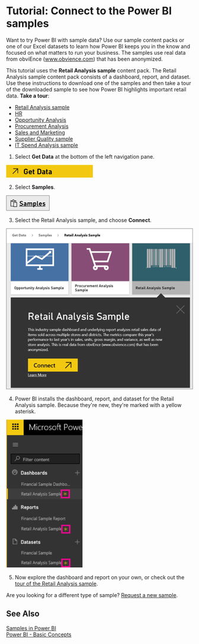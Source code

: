 ﻿<properties
   pageTitle="Tutorial: Connect to the Power BI samples"
   description="Tutorial: Connect to the Power BI samples"
   services="powerbi"
   documentationCenter=""
   authors="mihart"
   manager="mblythe"
   editor=""
   tags="power bi"/>

<tags
   ms.service="powerbi"
   ms.devlang="NA"
   ms.topic="article"
   ms.tgt_pltfrm="NA"
   ms.workload="powerbi"
   ms.date="11/01/2015"
   ms.author="mihart"/>
# Tutorial: Connect to the Power BI samples  

Want to try Power BI with sample data?  Use our sample content packs or one of our Excel datasets to learn how Power BI keeps you in the know and focused on what matters to run your business.  The samples use real data from obviEnce (www.obvience.com) that has been anonymized.

This tutorial uses the **Retail Analysis sample** content pack. The Retail Analysis sample content pack consists of a dashboard, report, and dataset. Use these instructions to download one of the samples and then take a tour of the downloaded sample to see how Power BI highlights important retail data.
   **Take a tour**:

- [Retail Analysis sample](powerbi-sample-retail-analysis-take-a-tour)
- [HR](powerbi-sample-human-resources-take-a-tour)
- [Opportunity Analysis](powerbi-sample-opportunity-analysis-take-a-tour)
- [Procurement Analysis](powerbi-sample-procurement-analysis-take-a-tour)
- [Sales and Marketing](powerbi-sample-sales-and-marketing-take-a-tour)
- [Supplier Quality sample](powerbi-sample-suppllier-quality-analysis-take-a-tour)
- [IT Spend Analysis sample](powerbi-sample-it-spend-analysis-take-a-tour)


1. Select **Get Data** at the bottom of the left navigation pane.

  ![](media/powerbi-service-tutorial-connect-to-samples/PBI_GetData.png)

2. Select **Samples**.

  ![](media/powerbi-service-tutorial-connect-to-samples/PBI_SamplesIcon.png)

3. Select the Retail Analysis sa﻿mple, and choose **Connect**.

  ![](media/powerbi-service-tutorial-connect-to-samples/PBI_SelectRetailAnalSample.png)

4. Power BI installs the dashboard, report, and dataset for the Retail Analysis sample. Because they're new, they're marked with a yellow asterisk.

  ![](media/powerbi-service-tutorial-connect-to-samples/PBI_NewSamples.png)

5. Now explore the dashboard and report on your own, or check out the [tour of the Retail Analysis sample](powerbi-sample-retail-analysis-take-a-tour.md).

Are you looking for a different type of sample?  [Request a new sample](http://support.powerbi.com/forums/265200-power-bi/category/91332-samples).


## See Also  
[Samples in Power BI](powerbi-service-dashboards.md)  
[Power BI - Basic Concepts](powerbi-service-basic-concepts.md)  
